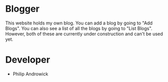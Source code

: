 # Blogger
This website holds my own blog.  You can add a blog by going to "Add Blogs".  You can also see a list of all the blogs by going to "List Blogs".  However, both of these are currently under construction and can't be used yet.

# Developer
- Philip Androwick

